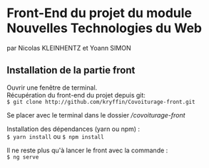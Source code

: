 # Front-End du projet du module Nouvelles Technologies du Web

par Nicolas KLEINHENTZ et Yoann SIMON

## Installation de la partie front

Ouvrir une fenêtre de terminal.  
Récupération du front-end du projet depuis git:  
`$ git clone http://github.com/kryffin/Covoiturage-front.git`

Se placer avec le terminal dans le dossier */covoiturage-front*

Installation des dépendances (yarn ou npm) :  
`$ yarn install` ou `$ npm install`

Il ne reste plus qu'à lancer le front avec la commande :  
`$ ng serve`

